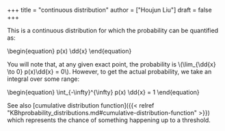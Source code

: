 +++
title = "continuous distribution"
author = ["Houjun Liu"]
draft = false
+++

This is a continuous distribution for which the probability can be quantified as:

\begin{equation}
p(x) \dd{x}
\end{equation}

You will note that, at any given exact point, the probability is \\(\lim\_{\dd{x} \to 0} p(x)\dd{x} = 0\\). However, to get the actual probability, we take an integral over some range:

\begin{equation}
\int\_{-\infty}^{\infty} p(x) \dd{x} = 1
\end{equation}

See also [cumulative distribution function]({{< relref "KBhprobability_distributions.md#cumulative-distribution-function" >}}) which represents the chance of something happening up to a threshold.
